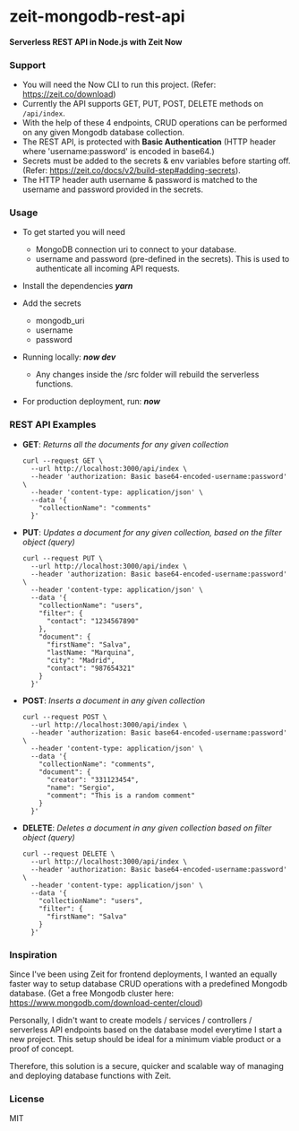 # zeit-mongodb-rest-api

#### Serverless REST API in Node.js with Zeit Now

### Support
+ You will need the Now CLI to run this project. (Refer: https://zeit.co/download)
+ Currently the API supports GET, PUT, POST, DELETE methods on `/api/index`.
+ With the help of these 4 endpoints, CRUD operations can be performed on any given Mongodb database collection.
+ The REST API, is protected with **Basic Authentication** (HTTP header where 'username:password' is encoded in base64.)
+ Secrets must be added to the secrets & env variables before starting off. (Refer: https://zeit.co/docs/v2/build-step#adding-secrets).
+ The HTTP header auth username & password is matched to the username and password provided in the secrets.

### Usage
+ To get started you will need 
  + MongoDB connection uri to connect to your database.
  + username and password (pre-defined in the secrets). This is used to authenticate all incoming API requests.

+ Install the dependencies ***yarn***

+ Add the secrets
  + mongodb_uri
  + username
  + password

+ Running locally:  ***now dev*** 
  + Any changes inside the /src folder will rebuild the serverless functions.

+ For production deployment, run: ***now***

### REST API Examples
+ **GET**: *Returns all the documents for any given collection*
  ```
  curl --request GET \
    --url http://localhost:3000/api/index \
    --header 'authorization: Basic base64-encoded-username:password' \
    --header 'content-type: application/json' \
    --data '{
      "collectionName": "comments"
    }'
  ```

+ **PUT**: *Updates a document for any given collection, based on the filter object (query)*
  ```
  curl --request PUT \
    --url http://localhost:3000/api/index \
    --header 'authorization: Basic base64-encoded-username:password' \
    --header 'content-type: application/json' \
    --data '{
      "collectionName": "users",
      "filter": {
        "contact": "1234567890"
      },
      "document": {
        "firstName": "Salva",
        "lastName: "Marquina",
        "city": "Madrid",
        "contact": "987654321"
      }
    }'
  ```

+ **POST**: *Inserts a document in any given collection*
  ```
  curl --request POST \
    --url http://localhost:3000/api/index \
    --header 'authorization: Basic base64-encoded-username:password' \
    --header 'content-type: application/json' \
    --data '{
      "collectionName": "comments",
      "document": {
        "creator": "331123454",
        "name": "Sergio",
        "comment": "This is a random comment"
      }
    }'
  ```

+ **DELETE**: *Deletes a document in any given collection based on filter object (query)*
  ```
  curl --request DELETE \
    --url http://localhost:3000/api/index \
    --header 'authorization: Basic base64-encoded-username:password' \
    --header 'content-type: application/json' \
    --data '{
      "collectionName": "users",
      "filter": {
        "firstName": "Salva"
      }
    }'
  ```

### Inspiration

Since I've been using Zeit for frontend deployments, I wanted an equally faster way to setup database CRUD operations with a predefined Mongodb database. (Get a free Mongodb cluster here: https://www.mongodb.com/download-center/cloud)

Personally, I didn't want to create models /  services / controllers / serverless API endpoints based on the database model everytime I start a new project. This setup should be ideal for a minimum viable product or a proof of concept.

Therefore, this solution is a secure, quicker and scalable way of managing and deploying database functions with Zeit.

### License
MIT
